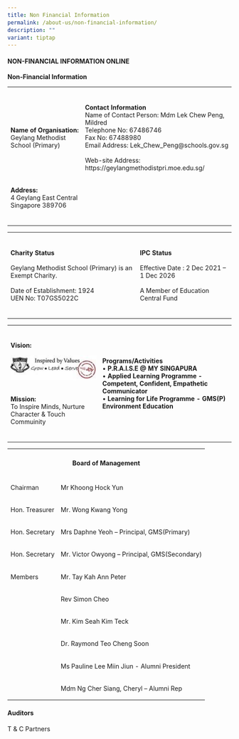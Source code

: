 ```yaml
---
title: Non Financial Information
permalink: /about-us/non-financial-information/
description: ""
variant: tiptap
---
```

<h4>NON-FINANCIAL INFORMATION ONLINE</h4>
<p><strong>Non-Financial Information</strong>
</p>
<table style="minWidth: 50px">
<colgroup>
<col>
<col>
</colgroup>
<tbody>
<tr>
<th rowspan="1" colspan="1">
<p></p>
</th>
<th rowspan="1" colspan="1">
<p></p>
</th>
</tr>
<tr>
<td rowspan="1" colspan="1">
<p><strong>Name of Organisation:</strong> 
<br>Geylang Methodist School (Primary)</p>
</td>
<td rowspan="1" colspan="1">
<p><strong>Contact Information</strong> 
<br>Name of Contact Person: Mdm Lek Chew Peng, Mildred
<br>Telephone No: 67486746
<br>Fax No: 67488980
<br>Email Address: Lek_Chew_Peng@schools.gov.sg
<br>
<br>Web-site Address: https://geylangmethodistpri.moe.edu.sg/</p>
</td>
</tr>
<tr>
<td rowspan="1" colspan="1">
<p><strong>Address:</strong> 
<br>4 Geylang East Central
<br>Singapore 389706</p>
</td>
<td rowspan="1" colspan="1">
<p></p>
</td>
</tr>
<tr>
<td rowspan="1" colspan="1">
<p></p>
</td>
<td rowspan="1" colspan="1">
<p></p>
</td>
</tr>
</tbody>
</table>
<table style="minWidth: 50px">
<colgroup>
<col>
<col>
</colgroup>
<tbody>
<tr>
<th rowspan="1" colspan="1">
<p></p>
</th>
<th rowspan="1" colspan="1">
<p></p>
</th>
</tr>
<tr>
<td rowspan="1" colspan="1">
<p><strong>Charity Status</strong> 
<br>
<br>Geylang Methodist School (Primary) is an Exempt Charity.
<br>
<br>Date of Establishment: 1924
<br>UEN No: T07GS5022C</p>
</td>
<td rowspan="1" colspan="1">
<p><strong>IPC Status</strong> 
<br>
<br>Effective Date : 2 Dec 2021 – 1 Dec 2026
<br>
<br>A Member of Education Central Fund</p>
</td>
</tr>
<tr>
<td rowspan="1" colspan="1">
<p></p>
</td>
<td rowspan="1" colspan="1">
<p></p>
</td>
</tr>
</tbody>
</table>
<table style="minWidth: 50px">
<colgroup>
<col>
<col>
</colgroup>
<tbody>
<tr>
<th rowspan="1" colspan="1">
<p></p>
</th>
<th rowspan="1" colspan="1">
<p></p>
</th>
</tr>
<tr>
<td rowspan="1" colspan="1">
<p><strong>Vision:</strong>
</p>
<div class="isomer-image-wrapper">
<img style="width:200px;" height="auto" width="100%" src="/images/Sch%20Vision.jpg">
</div>
<p>
<br><strong>Mission:</strong>
<br>To Inspire Minds,&nbsp;Nurture Character &amp; Touch Commuinity</p>
</td>
<td rowspan="1" colspan="1">
<p><strong>Programs/Activities</strong> 
<br>• <strong>P.R.A.I.S.E @ MY&nbsp;SINGAPURA</strong>
<br>• <strong>Applied Learning Programme - Competent, Confident, Empathetic Communicator</strong> 
<br>• <strong>Learning for Life Programme - GMS(P) Environment Education</strong>
</p>
</td>
</tr>
<tr>
<td rowspan="1" colspan="1">
<p></p>
</td>
<td rowspan="1" colspan="1">
<p></p>
</td>
</tr>
</tbody>
</table>
<table style="minWidth: 50px">
<colgroup>
<col>
<col>
</colgroup>
<tbody>
<tr>
<th rowspan="1" colspan="2">
<h4><strong>Board of Management</strong></h4>
</th>
</tr>
<tr>
<td rowspan="1" colspan="1">
<p>Chairman</p>
</td>
<td rowspan="1" colspan="1">
<p>Mr Khoong Hock Yun</p>
</td>
</tr>
<tr>
<td rowspan="1" colspan="1">
<p>Hon. Treasurer</p>
</td>
<td rowspan="1" colspan="1">
<p>Mr. Wong Kwang Yong</p>
</td>
</tr>
<tr>
<td rowspan="1" colspan="1">
<p>Hon. Secretary</p>
</td>
<td rowspan="1" colspan="1">
<p>Mrs Daphne Yeoh – Principal, GMS(Primary)</p>
</td>
</tr>
<tr>
<td rowspan="1" colspan="1">
<p>Hon. Secretary</p>
</td>
<td rowspan="1" colspan="1">
<p>Mr. Victor Owyong – Principal, GMS(Secondary)</p>
</td>
</tr>
<tr>
<td rowspan="1" colspan="1">
<p>Members</p>
</td>
<td rowspan="1" colspan="1">
<p>Mr. Tay Kah Ann Peter</p>
</td>
</tr>
<tr>
<td rowspan="1" colspan="1">
<p></p>
</td>
<td rowspan="1" colspan="1">
<p>Rev Simon Cheo</p>
</td>
</tr>
<tr>
<td rowspan="1" colspan="1">
<p></p>
</td>
<td rowspan="1" colspan="1">
<p>Mr. Kim Seah Kim Teck</p>
</td>
</tr>
<tr>
<td rowspan="1" colspan="1">
<p></p>
</td>
<td rowspan="1" colspan="1">
<p>Dr. Raymond Teo Cheng Soon</p>
</td>
</tr>
<tr>
<td rowspan="1" colspan="1">
<p></p>
</td>
<td rowspan="1" colspan="1">
<p>Ms Pauline Lee Miin Jiun - Alumni President</p>
</td>
</tr>
<tr>
<td rowspan="1" colspan="1">
<p></p>
</td>
<td rowspan="1" colspan="1">
<p>Mdm Ng Cher Siang, Cheryl – Alumni Rep</p>
</td>
</tr>
</tbody>
</table>
<h4><strong>Auditors</strong></h4>
<p>T &amp; C Partners</p>